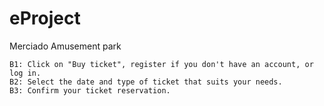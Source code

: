 # eProject
Merciado Amusement park


~~~STEPS TO CREATE A NEW ACCOUNT~~~
B1: Click on "Buy ticket", register if you don't have an account, or log in.
B2: Select the date and type of ticket that suits your needs.
B3: Confirm your ticket reservation.
